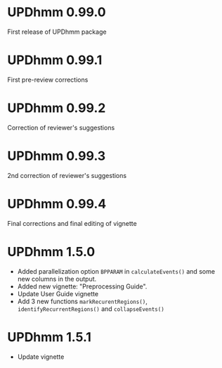 # UPDhmm 0.99.0

First release of UPDhmm package

# UPDhmm 0.99.1

First pre-review corrections

# UPDhmm 0.99.2

Correction of reviewer's suggestions

# UPDhmm 0.99.3

2nd correction of reviewer's suggestions

# UPDhmm 0.99.4

Final corrections and final editing of vignette

# UPDhmm 1.5.0

- Added parallelization option `BPPARAM` in `calculateEvents()` and some new columns in the output.
- Added new vignette: "Preprocessing Guide".
- Update User Guide vignette
- Add 3 new functions `markRecurentRegions()`, `identifyRecurrentRegions()` and `collapseEvents()`

# UPDhmm 1.5.1
- Update vignette
